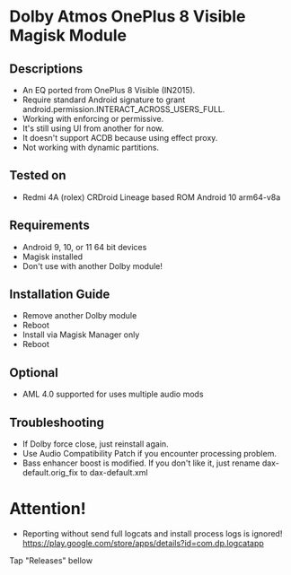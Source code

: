 # Dolby Atmos OnePlus 8 Visible Magisk Module

## Descriptions
- An EQ ported from OnePlus 8 Visible (IN2015).
- Require standard Android signature to grant android.permission.INTERACT_ACROSS_USERS_FULL.
- Working with enforcing or permissive.
- It's still using UI from another for now.
- It doesn't support ACDB because using effect proxy.
- Not working with dynamic partitions.

## Tested on
- Redmi 4A (rolex) CRDroid Lineage based ROM Android 10 arm64-v8a

## Requirements
- Android 9, 10, or 11 64 bit devices
- Magisk installed
- Don't use with another Dolby module!

## Installation Guide
- Remove another Dolby module
- Reboot
- Install via Magisk Manager only
- Reboot

## Optional
- AML 4.0 supported for uses multiple audio mods

## Troubleshooting
- If Dolby force close, just reinstall again.
- Use Audio Compatibility Patch if you encounter processing problem.
- Bass enhancer boost is modified. If you don't like it, just rename dax-default.orig_fix to dax-default.xml

# Attention!
- Reporting without send full logcats and install process logs is ignored!
https://play.google.com/store/apps/details?id=com.dp.logcatapp

Tap "Releases" bellow
